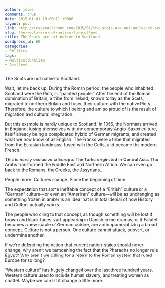 ```yaml
---
author: jesse
comments: true
date: 2015-01-01 19:00:11 +0000
layout: post
link: http://jessemackinnon.com/2015/01/the-scots-are-not-native-to-scotland/
slug: the-scots-are-not-native-to-scotland
title: The Scots are not native to Scotland.
wordpress_id: 60
categories:
- Politics
tags:
- Multiculturalism
- Scotland
---
```


The Scots are not native to Scotland.

Wait, let me back up. During the Roman period, the people who inhabited Scotland were the Picti, or “painted people.” After the end of the Roman domination of Britain, a tribe from Ireland, known today as the Scots, migrated to northern Britain and fused their culture with the native Picts. Therefore, the culture to which I belong and am so proud of is the result of migration and cultural integration.

But this example is hardly unique to Scotland. In 1066, the Normans arrived in England, fusing themselves with the contemporary Anglo-Saxon culture, itself already being a complicated hybrid of German migrants, and created what we now know of as English. The Franks were a tribe that migrated from the Eurasian landmass, fused with the Celts, and became the modern French.




This is hardly exclusive to Europe. The Turks originated in Central Asia. The Arabs transformed the Middle East and Northern Africa. We can even go back to the Romans, the Greeks, the Assyrians…

People move. Cultures change. Since the beginning of time.

The expectation that some ineffable concept of a “British” culture or a “German” culture—or even an “American” culture—will be as unchanging as something frozen in amber is an idea that is in total denial of how History and Culture actually works.

The people who cling to that concept, as though something will be lost if brown and black faces start appearing in Danish crime dramas, or if Falafel becomes a new staple of German cuisine, are anthropomorphizing a broad concept. Culture is not a person. One culture cannot attack, subvert, or undermine another.

If we’re defending the notion that current nation-states should never change, why aren’t we bemoaning the fact that the Pharaohs no longer rule Egypt? Why aren’t we calling for a return to the Roman system that ruled Europe for so long?

“Western culture” has hugely changed over the last three hundred years. Western culture used to include human slavery, and treating women as chattel. Maybe we can let it change a little more.


